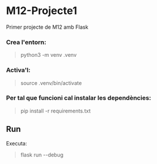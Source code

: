 # M12-Projecte1
Primer projecte de M12 amb Flask

### Crea l'entorn:

>python3 -m venv .venv

### Activa'l:

>source .venv/bin/activate

### Per tal que funcioni cal instalar les dependències:

>pip install -r requirements.txt

## Run

Executa:

>flask run --debug